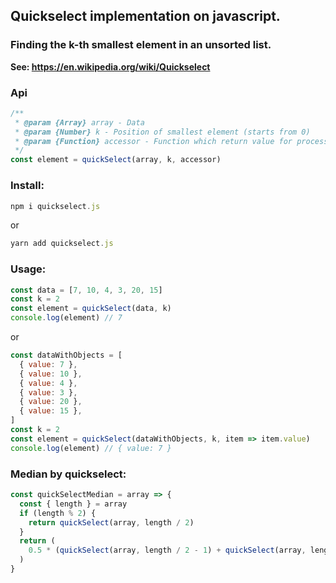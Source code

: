 ## Quickselect implementation on javascript.

### Finding the k-th smallest element in an unsorted list.

**See: https://en.wikipedia.org/wiki/Quickselect**

### Api

```js
/**
 * @param {Array} array - Data
 * @param {Number} k - Position of smallest element (starts from 0)
 * @param {Function} accessor - Function which return value for processing (optional)
 */
const element = quickSelect(array, k, accessor)
```

### Install:

```js
npm i quickselect.js
```

or

```js
yarn add quickselect.js
```

### Usage:

```js
const data = [7, 10, 4, 3, 20, 15]
const k = 2
const element = quickSelect(data, k)
console.log(element) // 7
```

or

```js
const dataWithObjects = [
  { value: 7 },
  { value: 10 },
  { value: 4 },
  { value: 3 },
  { value: 20 },
  { value: 15 },
]
const k = 2
const element = quickSelect(dataWithObjects, k, item => item.value)
console.log(element) // { value: 7 }
```

### Median by quickselect:

```js
const quickSelectMedian = array => {
  const { length } = array
  if (length % 2) {
    return quickSelect(array, length / 2)
  }
  return (
    0.5 * (quickSelect(array, length / 2 - 1) + quickSelect(array, length / 2))
  )
}
```

